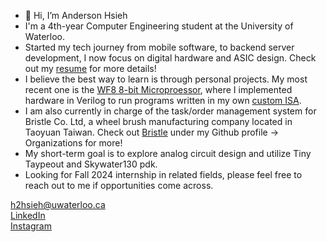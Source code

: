 - 👋 Hi, I’m Anderson Hsieh
- I'm a 4th-year Computer Engineering student at the University of Waterloo.
- Started my tech journey from mobile software, to backend server development, I now focus on digital hardware and ASIC design. Check out my [resume](https://github.com/AndersonHsieh0330/Resume/blob/master/Resume_AndersonHsieh.pdf) for more details!
- I believe the best way to learn is through personal projects. My most recent one is the [WF8 8-bit Microproessor](https://github.com/AndersonHsieh0330/WF8), where I implemented hardware in Verilog to run programs written in my own [custom ISA](https://github.com/AndersonHsieh0330/softcore_cpu#instruction-set-architecture).
- I am also currently in charge of the task/order management system for Bristle Co. Ltd, a wheel brush manufacturing company located in Taoyuan Taiwan. Check out [Bristle](https://github.com/Bristle-Co) under my Github profile -> Organizations for more!
- My short-term goal is to explore analog circuit design and utilize Tiny Taypeout and Skywater130 pdk.
- Looking for Fall 2024 internship in related fields, please feel free to reach out to me if opportunities come across.

h2hsieh@uwaterloo.ca </br>
[LinkedIn](https://www.linkedin.com/in/anderson-hsieh-6003a41ba/) </br>
[Instagram](https://www.instagram.com/anderson_hsieh_/)
